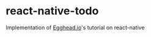 # react-native-todo
Implementation of [Egghead.io](https://www.egghead.io)'s tutorial on react-native
